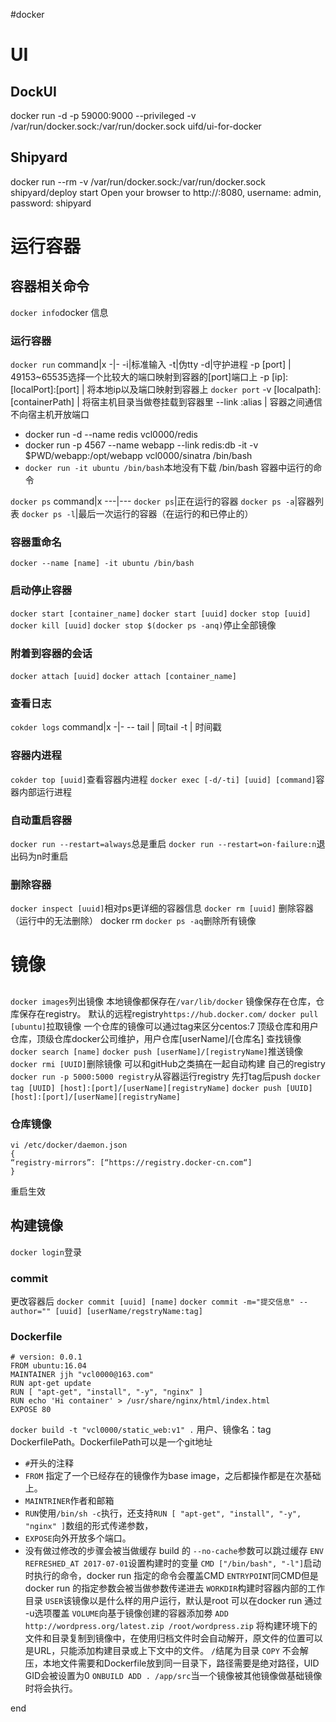
#docker


# UI
## DockUI
docker run -d -p 59000:9000 --privileged -v /var/run/docker.sock:/var/run/docker.sock uifd/ui-for-docker
## Shipyard
docker run --rm -v /var/run/docker.sock:/var/run/docker.sock shipyard/deploy start
Open your browser to http://<dockerd host ip>:8080, username: admin, password: shipyard
# 运行容器

## 容器相关命令
`docker info`docker 信息

### 运行容器

`docker run`
command|x
-|-
-i|标准输入
-t|伪tty
-d|守护进程
-p [port]  |  49153~65535选择一个比较大的端口映射到容器的[port]端口上
-p [ip]:[localPort]:[port]  |  将本地ip以及端口映射到容器上 `docker port`
-v [localpath]:[containerPath]  |  将宿主机目录当做卷挂载到容器里
--link <name or id>:alias  |  容器之间通信不向宿主机开放端口

- docker run -d --name redis vcl0000/redis
- docker run -p 4567 --name webapp --link redis:db -it -v $PWD/webapp:/opt/webapp vcl0000/sinatra /bin/bash
- `docker run -it ubuntu /bin/bash`本地没有下载 /bin/bash 容器中运行的命令

`docker ps`
command|x
---|---
`docker ps`|正在运行的容器
`docker ps -a`|容器列表
`docker ps -l`|最后一次运行的容器（在运行的和已停止的）

### 容器重命名
`docker --name [name] -it ubuntu /bin/bash`
### 启动停止容器
`docker start [container_name]`
`docker start [uuid]`
`docker stop [uuid]`
`docker kill [uuid]`
`docker stop $(docker ps -anq)`停止全部镜像
### 附着到容器的会话
`docker attach [uuid]`
`docker attach [container_name]`
### 查看日志
`cokder logs`
command|x
-|-
-- tail  |  同tail
-t  |  时间戳
### 容器内进程
`cokder top [uuid]`查看容器内进程
`docker exec [-d/-ti] [uuid] [command]`容器内部运行进程
### 自动重启容器
`docker run --restart=always`总是重启
`docker run --restart=on-failure:n`退出码为n时重启
### 删除容器
`docker inspect [uuid]`相对ps更详细的容器信息
`docker rm [uuid]` 删除容器（运行中的无法删除）
docker rm `docker ps -aq`删除所有镜像

# 镜像

##
`docker images`列出镜像
本地镜像都保存在`/var/lib/docker`
镜像保存在仓库，仓库保存在registry。
默认的远程registry`https://hub.docker.com/`
`docker pull [ubuntu]`拉取镜像
一个仓库的镜像可以通过tag来区分centos:7
顶级仓库和用户仓库，顶级仓库docker公司维护，用户仓库[userName]/[仓库名]
查找镜像`docker search [name]`
`docker push [userName]/[registryName]`推送镜像
`docker rmi [UUID]`删除镜像
可以和gitHub之类搞在一起自动构建
自己的registry
`docker run -p 5000:5000 registry`从容器运行registry
先打tag后push
`docker tag [UUID] [host]:[port]/[userName][registryName]`
`docker push [UUID] [host]:[port]/[userName][registryName]`
### 仓库镜像
```
vi /etc/docker/daemon.json
{
“registry-mirrors”: [“https://registry.docker-cn.com“]
}
```
重启生效
## 构建镜像
`docker login`登录

### commit
更改容器后
`docker commit [uuid] [name]`
`docker commit -m="提交信息" --author="" [uuid] [userName/regstryName:tag]`
### Dockerfile

```
# version: 0.0.1
FROM ubuntu:16.04
MAINTAINER jjh "vcl0000@163.com"
RUN apt-get update
RUN [ "apt-get", "install", "-y", "nginx" ]
RUN echo 'Hi container' > /usr/share/nginx/html/index.html
EXPOSE 80
```
`docker build -t "vcl0000/static_web:v1" .` 用户、镜像名：tag DockerfilePath。DockerfilePath可以是一个git地址

- `#`开头的注释
- `FROM` 指定了一个已经存在的镜像作为base image，之后都操作都是在次基础上。
- `MAINTRINER`作者和邮箱
- `RUN`使用`/bin/sh -c`执行，还支持`RUN [ "apt-get", "install", "-y", "nginx" ]`数组的形式传递参数，
- `EXPOSE`向外开放多个端口。
- 没有做过修改的步骤会被当做缓存
build 的 `--no-cache`参数可以跳过缓存
`ENV REFRESHED_AT 2017-07-01`设置构建时的变量
`CMD ["/bin/bash", "-l"]`启动时执行的命令，docker run 指定的命令会覆盖CMD
`ENTRYPOINT`同CMD但是 docker run 的指定参数会被当做参数传递进去
`WORKDIR`构建时容器内部的工作目录
`USER`该镜像以是什么样的用户运行，默认是root 可以在docker run 通过 -u选项覆盖
`VOLUME`向基于镜像创建的容器添加劵
`ADD http://wordpress.org/latest.zip /root/wordpress.zip` 将构建环境下的文件和目录复制到镜像中，在使用归档文件时会自动解开，原文件的位置可以是URL，只能添加构建目录或上下文中的文件。 `/`结尾为目录
`COPY` 不会解压，本地文件需要和Dockerfile放到同一目录下，路径需要是绝对路径，UID GID会被设置为0
`ONBUILD ADD . /app/src`当一个镜像被其他镜像做基础镜像时将会执行。

































end

